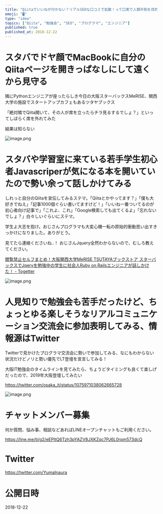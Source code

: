```yaml
---
title: "Qiitaでいいねが付かない？リアルSEOな口コミで拡散！って口実で人類平和を目的にプログラマ同士のゆるコミュニティを作りたい大阪Web開発"
emoji: "🖥"
type: "idea"
topics: ["Qiita", "勉強会", "SEO", "プログラマ", "エンジニア"]
published: true
published_at: 2018-12-22
---
```



# スタバでドヤ顔でMacBookに自分のQiitaページを開きっぱなしにして遠くから見守る

隣にPythonエンジニアが座ったらしき今日の大阪スターバックスMeRISE、関西大学の施設でスタートアップカフェもあるツタヤブックス

「絶対隣でQiita開いて、その人が席を立ったらチラ見るするでしょ？」といってしばらく席を外れてみた

結果は知らない


![image.png](https://qiita-image-store.s3.amazonaws.com/0/89618/991c30cf-1786-21a3-17d0-ad5e9e9d2afb.png)


# スタバや学習室に来ている若手学生初心者Javascriperが気になる本を開いていたので勢い余って話しかけてみる

しれっと自分のQiitaを宣伝してみるステマ。「Qiitaとかやってます？」「僕も大好きでねえ」「記事1000個ぐらい書いてますけど！」「いいね一番ついてるのが初心者向け記事で」「これよ、これ」「Google検索しても出てくるよ」「忘れないでしょ？」白々しいぐらいにステマ。

学生よ大志を抱け。おじさんプログラマも大変心機一転の原始的衝動思い出すきっかけになりました。ありがとう。

見てたら連絡くださいね‥！ おじさんJquery全然わからないので、むしろ教えてください。

[閲覧禁止セルフまとめ！大阪関西大学MeRISE TSUTAYAブックストア スターバックスでJqeryを勉強中の学生に社会人Ruby on Railsエンジニアが話しかけた！ - Togetter](https://togetter.com/li/1300936)


![image.png](https://qiita-image-store.s3.amazonaws.com/0/89618/59f8acde-08aa-bba2-fd4a-de9da7edc344.png)


# 人見知りで勉強会も苦手だったけど、ちょっとゆる楽しそうなリアルコミュニケーション交流会に参加表明してみる、情報源はTwitter

Twitterで見かけたプログラマ交流会に勢いで参加してみる、なにもわからない状況だけどノリと勢い優先でLT登壇を宣言してみる！

大阪IT勉強会のタイムラインを見てみたら、ちょうどタイミングも良くて楽しげだったので、2019年大阪登壇してみたい

https://twitter.com/osaka_it/status/1075971038062665728

![image.png](https://qiita-image-store.s3.amazonaws.com/0/89618/91946c2e-ccbb-fd1d-d80a-4c683e5e5da2.png)









<!-- Update From Qiita API -->

# チャットメンバー募集


何か質問、悩み事、相談などあればLINEオープンチャットもご利用ください。

https://line.me/ti/g2/eEPltQ6Tzh3pYAZV8JXKZqc7PJ6L0rpm573dcQ





# Twitter


https://twitter.com/YumaInaura


<!-- Update From Qiita API -->



# 公開日時

2018-12-22
